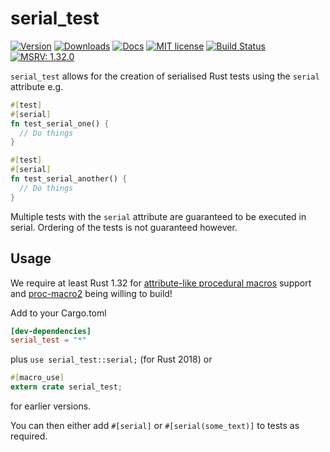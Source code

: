 # serial_test
[![Version](https://img.shields.io/crates/v/serial_test.svg)](https://crates.io/crates/serial_test)
[![Downloads](https://img.shields.io/crates/d/serial_test)](https://crates.io/crates/serial_test)
[![Docs](https://docs.rs/serial_test/badge.svg)](https://docs.rs/serial_test/)
[![MIT license](https://img.shields.io/crates/l/serial_test.svg)](./LICENSE)
[![Build Status](https://travis-ci.com/palfrey/serial_test.svg?branch=master)](https://travis-ci.com/palfrey/serial_test)
[![MSRV: 1.32.0](https://flat.badgen.net/badge/MSRV/1.32.0/purple)](https://blog.rust-lang.org/2019/01/17/Rust-1.32.0.html)

`serial_test` allows for the creation of serialised Rust tests using the `serial` attribute
e.g.
```rust
#[test]
#[serial]
fn test_serial_one() {
  // Do things
}

#[test]
#[serial]
fn test_serial_another() {
  // Do things
}
```
Multiple tests with the `serial` attribute are guaranteed to be executed in serial. Ordering of the tests is not guaranteed however.

## Usage
We require at least Rust 1.32 for [attribute-like procedural macros](https://doc.rust-lang.org/reference/procedural-macros.html#attribute-macros) support and [proc-macro2](https://github.com/alexcrichton/proc-macro2) being willing to build!

Add to your Cargo.toml
```toml
[dev-dependencies]
serial_test = "*"
```

plus `use serial_test::serial;` (for Rust 2018) or
```rust
#[macro_use]
extern crate serial_test;
```
for earlier versions.

You can then either add `#[serial]` or `#[serial(some_text)]` to tests as required.
